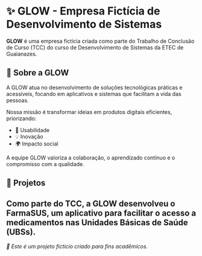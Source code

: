 # ✨ GLOW - Empresa Fictícia de Desenvolvimento de Sistemas

**GLOW** é uma empresa fictícia criada como parte do Trabalho de Conclusão de Curso (TCC) do curso de Desenvolvimento de Sistemas da ETEC de Guaianazes.

## 🚀 Sobre a GLOW

A GLOW atua no desenvolvimento de soluções tecnológicas práticas e acessíveis, focando em aplicativos e sistemas que facilitam a vida das pessoas.

Nossa missão é transformar ideias em produtos digitais eficientes, priorizando:

- 🎯 Usabilidade  
- 💡 Inovação  
- 🌍 Impacto social  

A equipe GLOW valoriza a colaboração, o aprendizado contínuo e o compromisso com a qualidade.

## 📱 Projetos

Como parte do TCC, a GLOW desenvolveu o **FarmaSUS**, um aplicativo para facilitar o acesso a medicamentos nas Unidades Básicas de Saúde (UBSs).
---

*📝 Este é um projeto fictício criado para fins acadêmicos.*
